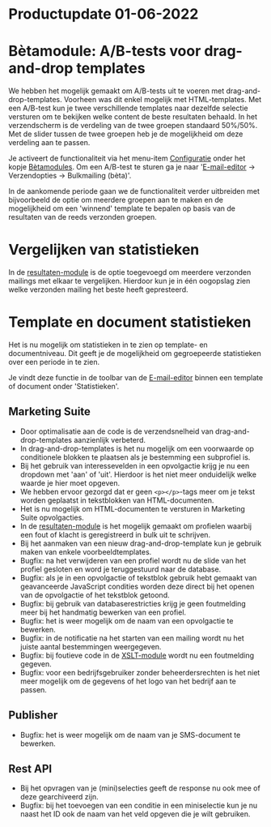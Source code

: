 # Productupdate 01-06-2022

# Bètamodule: A/B-tests voor drag-and-drop templates
We hebben het mogelijk gemaakt om A/B-tests uit te voeren met drag-and-drop-templates. Voorheen was dit enkel mogelijk met HTML-templates. Met een A/B-test kun je twee verschillende templates naar dezelfde selectie versturen om te bekijken welke content de beste resultaten behaald. In het verzendscherm is de verdeling van de twee groepen standaard 50%/50%. Met de slider tussen de twee groepen heb je de mogelijkheid om deze verdeling aan te passen.

Je activeert de functionaliteit via het menu-item [Configuratie](https://ms.copernica.com/#/admin) onder het kopje [Bètamodules](https://ms.copernica.com/#/admin/user/betamodules). Om een A/B-test te sturen ga je naar '[E-mail-editor](https://ms.copernica.com/#/design) → Verzendopties → Bulkmailing (bèta)'.

In de aankomende periode gaan we de functionaliteit verder uitbreiden met bijvoorbeeld de optie om meerdere groepen aan te maken en de mogelijkheid om een 'winnend' template te bepalen op basis van de resultaten van de reeds verzonden groepen.

# Vergelijken van statistieken
In de [resultaten-module](https://ms.copernica.com/#/results/sentmailings) is de optie toegevoegd om meerdere verzonden mailings met elkaar te vergelijken. Hierdoor kun je in één oogopslag zien welke verzonden mailing het beste heeft gepresteerd.

# Template en document statistieken
Het is nu mogelijk om statistieken in te zien op template- en documentniveau. Dit geeft je de mogelijkheid om gegroepeerde statistieken over een periode in te zien.

Je vindt deze functie in de toolbar van de [E-mail-editor](https://ms.copernica.com/#/design) binnen een template of document onder 'Statistieken'.

## Marketing Suite
- Door optimalisatie aan de code is de verzendsnelheid van drag-and-drop-templates aanzienlijk verbeterd. 
- In drag-and-drop-templates is het nu mogelijk om een voorwaarde op conditionele blokken te plaatsen als je bestemming een subprofiel is.
- Bij het gebruik van interessevelden in een opvolgactie krijg je nu een dropdown met 'aan' of 'uit'. Hierdoor is het niet meer onduidelijk welke waarde je hier moet opgeven.
- We hebben ervoor gezorgd dat er geen `<p></p>`-tags meer om je tekst worden geplaatst in tekstblokken van HTML-documenten.
- Het is nu mogelijk om HTML-documenten te versturen in Marketing Suite opvolgacties.
- In de [resultaten-module](https://ms.copernica.com/#/results) is het mogelijk gemaakt om profielen waarbij een fout of klacht is geregistreerd in bulk uit te schrijven.
- Bij het aanmaken van een nieuw drag-and-drop-template kun je gebruik maken van enkele voorbeeldtemplates.
- Bugfix: na het verwijderen van een profiel wordt nu de slide van het profiel gesloten en word je teruggestuurd naar de database.
- Bugfix: als je in een opvolgactie of tekstblok gebruik hebt gemaakt van geavanceerde JavaScript condities worden deze direct bij het openen van de opvolgactie of het tekstblok getoond. 
- Bugfix: bij gebruik van databaserestricties krijg je geen foutmelding meer bij het handmatig bewerken van een profiel.
- Bugfix: het is weer mogelijk om de naam van een opvolgactie te bewerken.
- Bugfix: in de notificatie na het starten van een mailing wordt nu het juiste aantal bestemmingen weergegeven.
- Bugfix: bij foutieve code in de [XSLT-module](https://ms.copernica.com/#/xslt) wordt nu een foutmelding gegeven.
- Bugfix: voor een bedrijfsgebruiker zonder beheerdersrechten is het niet meer mogelijk om de gegevens of het logo van het bedrijf aan te passen.

## Publisher
- Bugfix: het is weer mogelijk om de naam van je SMS-document te bewerken.

## Rest API
- Bij het opvragen van je (mini)selecties geeft de response nu ook mee of deze gearchiveerd zijn.
- Bugfix: bij het toevoegen van een conditie in een miniselectie kun je nu naast het ID ook de naam van het veld opgeven die je wilt gebruiken.
